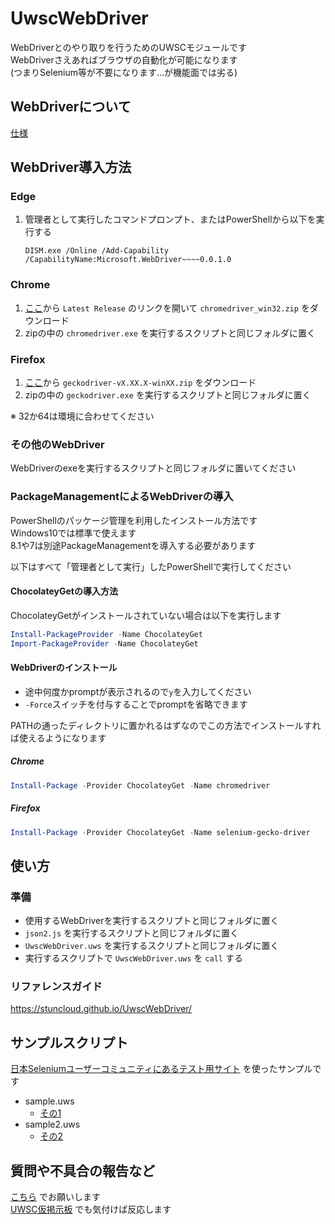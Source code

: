 UwscWebDriver
=============

WebDriverとのやり取りを行うためのUWSCモジュールです  
WebDriverさえあればブラウザの自動化が可能になります  
(つまりSelenium等が不要になります…が機能面では劣る)

WebDriverについて
-------------

[仕様](https://w3c.github.io/webdriver/)

WebDriver導入方法
-------------

### Edge

1. 管理者として実行したコマンドプロンプト、またはPowerShellから以下を実行する

    ```
    DISM.exe /Online /Add-Capability /CapabilityName:Microsoft.WebDriver~~~~0.0.1.0
    ```

### Chrome

1. [ここ](https://sites.google.com/a/chromium.org/chromedriver/downloads)から `Latest Release` のリンクを開いて `chromedriver_win32.zip` をダウンロード
2. zipの中の `chromedriver.exe` を実行するスクリプトと同じフォルダに置く

### Firefox

1. [ここ](https://github.com/mozilla/geckodriver/releases)から `geckodriver-vX.XX.X-winXX.zip` をダウンロード
2. zipの中の `geckodriver.exe` を実行するスクリプトと同じフォルダに置く

※ 32か64は環境に合わせてください

### その他のWebDriver

WebDriverのexeを実行するスクリプトと同じフォルダに置いてください

### PackageManagementによるWebDriverの導入

PowerShellのパッケージ管理を利用したインストール方法です  
Windows10では標準で使えます  
8.1や7は別途PackageManagementを導入する必要があります

以下はすべて「管理者として実行」したPowerShellで実行してください

#### ChocolateyGetの導入方法

ChocolateyGetがインストールされていない場合は以下を実行します

```PowerShell
Install-PackageProvider -Name ChocolateyGet
Import-PackageProvider -Name ChocolateyGet
```

#### WebDriverのインストール

- 途中何度かpromptが表示されるので`y`を入力してください
- `-Force`スイッチを付与することでpromptを省略できます

PATHの通ったディレクトリに置かれるはずなのでこの方法でインストールすれば使えるようになります

##### Chrome

```PowerShell
Install-Package -Provider ChocolateyGet -Name chromedriver
```

##### Firefox

```PowerShell
Install-Package -Provider ChocolateyGet -Name selenium-gecko-driver
```

使い方
------

### 準備

- 使用するWebDriverを実行するスクリプトと同じフォルダに置く
- `json2.js` を実行するスクリプトと同じフォルダに置く
- `UwscWebDriver.uws` を実行するスクリプトと同じフォルダに置く
- 実行するスクリプトで `UwscWebDriver.uws` を `call` する

### リファレンスガイド

https://stuncloud.github.io/UwscWebDriver/


サンプルスクリプト
------------------

[日本Seleniumユーザーコミュニティにあるテスト用サイト](http://www.selenium.jp/test-site) を使ったサンプルです

- sample.uws
    - [その1](http://example.selenium.jp/reserveApp/)
- sample2.uws
    - [その2](http://example.selenium.jp/reserveApp_Renewal/)

質問や不具合の報告など
----------------------

[こちら](https://github.com/stuncloud/UwscWebDriver/issues) でお願いします  
[UWSC仮掲示板](http://www3.rocketbbs.com/601/siromasa.html) でも気付けば反応します